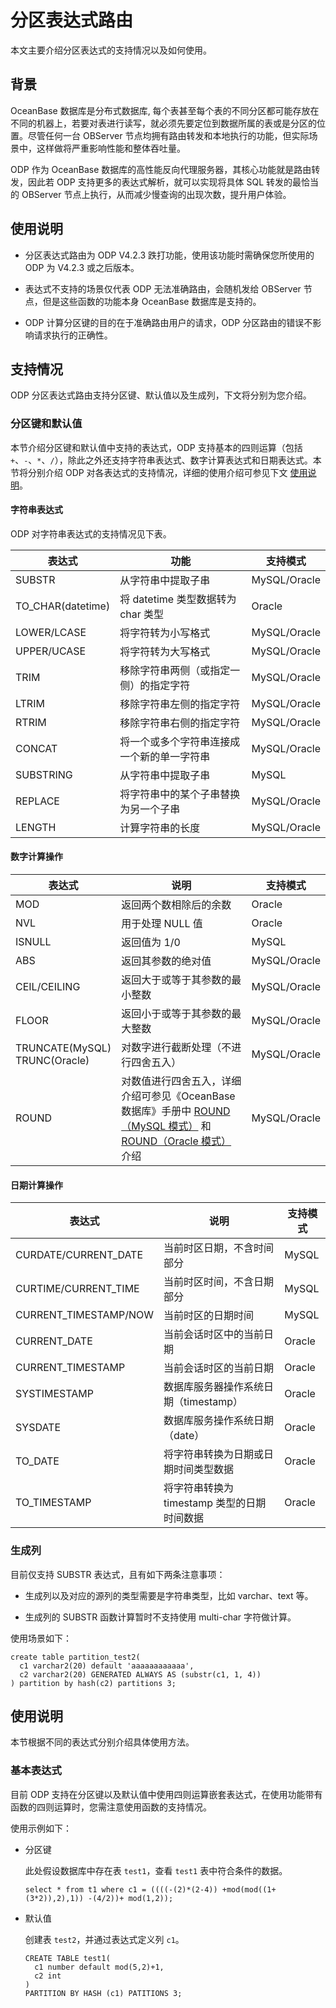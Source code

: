 # 分区表达式路由

本文主要介绍分区表达式的支持情况以及如何使用。

## 背景

OceanBase 数据库是分布式数据库, 每个表甚至每个表的不同分区都可能存放在不同的机器上，若要对表进行读写，就必须先要定位到数据所属的表或是分区的位置。尽管任何一台 OBServer 节点均拥有路由转发和本地执行的功能，但实际场景中，这样做将严重影响性能和整体吞吐量。

ODP 作为 OceanBase 数据库的高性能反向代理服务器，其核心功能就是路由转发，因此若 ODP 支持更多的表达式解析，就可以实现将具体 SQL 转发的最恰当的 OBServer 节点上执行，从而减少慢查询的出现次数，提升用户体验。

## 使用说明

* 分区表达式路由为 ODP V4.2.3 跌打功能，使用该功能时需确保您所使用的 ODP 为 V4.2.3 或之后版本。

* 表达式不支持的场景仅代表 ODP 无法准确路由，会随机发给 OBServer 节点，但是这些函数的功能本身 OceanBase 数据库是支持的。

* ODP 计算分区键的目的在于准确路由用户的请求，ODP 分区路由的错误不影响请求执行的正确性。

<!-- * ODP 的 SQL 解析器只能针对 SQL 做简单的解析，在部分场景下（比如嵌套查询），分区键计算可能会有不准确的情况，这里推荐使用案例中的用法，同时使用2.3.1中描述的路由诊断功能验证当前sql是否能否准确计算 -->

## 支持情况
<!-- 各个表达式需重新梳理一遍 -->
ODP 分区表达式路由支持分区键、默认值以及生成列，下文将分别为您介绍。

### 分区键和默认值

本节介绍分区键和默认值中支持的表达式，ODP 支持基本的四则运算（包括 `+`、`-`、`*`、`/`），除此之外还支持字符串表达式、数字计算表达式和日期表达式。本节将分别介绍 ODP 对各表达式的支持情况，详细的使用介绍可参见下文 [使用说明](#使用说明)。

#### 字符串表达式

ODP 对字符串表达式的支持情况见下表。

|      表达式       |                    功能                    |   支持模式   |
|-------------------|-------------------------------------------|--------------|
| SUBSTR            | 从字符串中提取子串                         | MySQL/Oracle |
| TO_CHAR(datetime) | 将 datetime 类型数据转为 char 类型         | Oracle       |
| LOWER/LCASE       | 将字符转为小写格式                         | MySQL/Oracle |
| UPPER/UCASE       | 将字符转为大写格式                         | MySQL/Oracle |
| TRIM              | 移除字符串两侧（或指定一侧）的指定字符       | MySQL/Oracle |
| LTRIM             | 移除字符串左侧的指定字符                   | MySQL/Oracle |
| RTRIM             | 移除字符串右侧的指定字符                   | MySQL/Oracle |
| CONCAT            | 将一个或多个字符串连接成一个新的单一字符串   | MySQL/Oracle |
| SUBSTRING         | 从字符串中提取子串                         | MySQL        |
| REPLACE           | 将字符串中的某个子串替换为另一个子串         | MySQL/Oracle |
| LENGTH            | 计算字符串的长度                           | MySQL/Oracle |

#### 数字计算操作

| 表达式                             | 说明                     | 支持模式     |
|-----------------------------------|--------------------------|--------------|
| MOD                               | 返回两个数相除后的余数     | Oracle       |
| NVL                               | 用于处理 NULL 值          | Oracle       |
| ISNULL                            | 返回值为 1/0              | MySQL        |
| ABS                               | 返回其参数的绝对值         | MySQL/Oracle |
| CEIL/CEILING                      | 返回大于或等于其参数的最小整数  | MySQL/Oracle |
| FLOOR                             | 返回小于或等于其参数的最大整数  | MySQL/Oracle |
| TRUNCATE(MySQL)</br>TRUNC(Oracle) | 对数字进行截断处理（不进行四舍五入）           | MySQL/Oracle |
| ROUND                             | 对数值进行四舍五入，详细介绍可参见《OceanBase 数据库》手册中 [ROUND（MySQL 模式）](https://www.oceanbase.com/docs/common-oceanbase-database-cn-1000000000222598) 和 [ROUND（Oracle 模式）](https://www.oceanbase.com/docs/common-oceanbase-database-cn-1000000000222428) 介绍                | MySQL/Oracle |

#### 日期计算操作

|        表达式         |                    说明                     | 支持模式 |
|-----------------------|--------------------------------------------|---------|
| CURDATE/CURRENT_DATE  | 当前时区日期，不含时间部分                   | MySQL    |
| CURTIME/CURRENT_TIME  | 当前时区时间，不含日期部分                   | MySQL    |
| CURRENT_TIMESTAMP/NOW | 当前时区的日期时间                          | MySQL    |
| CURRENT_DATE          | 当前会话时区中的当前日期                    | Oracle   |
| CURRENT_TIMESTAMP     | 当前会话时区的当前日期                      | Oracle   |
| SYSTIMESTAMP          | 数据库服务器操作系统日期（timestamp）       | Oracle   |
| SYSDATE               | 数据库服务操作系统日期（date）              | Oracle   |
| TO_DATE               | 将字符串转换为日期或日期时间类型数据         | Oracle   |
| TO_TIMESTAMP          | 将字符串转换为 timestamp 类型的日期时间数据  | Oracle   |

<!-- #### 使用示例

**分区键场景**

1. 创建数据库 test1

   ```shell
   create table partition_test1 (
     c1 int,
     c2 int
   ) partition by hash(c1) partitions 3;
   ```

2. 查看 test1 表中 c1 列为 1 的数据

   ```shell
   select * from partition_test1 where c1 = nvl(null, 1);
   ```

**默认值场景** -->

### 生成列

目前仅支持 SUBSTR 表达式，且有如下两条注意事项：

* 生成列以及对应的源列的类型需要是字符串类型，比如 varchar、text 等。

* 生成列的 SUBSTR 函数计算暂时不支持使用 multi-char 字符做计算。

使用场景如下：

```shell
create table partition_test2(
  c1 varchar2(20) default 'aaaaaaaaaaaa',
  c2 varchar2(20) GENERATED ALWAYS AS (substr(c1, 1, 4))
) partition by hash(c2) partitions 3;
```

## 使用说明

本节根据不同的表达式分别介绍具体使用方法。

### 基本表达式

目前 ODP 支持在分区键以及默认值中使用四则运算嵌套表达式，在使用功能带有函数的四则运算时，您需注意使用函数的支持情况。

使用示例如下：
<!-- 这里的分区键是指应用到那一块儿啊 -->
* 分区键
  
  此处假设数据库中存在表 `test1`，查看 `test1` 表中符合条件的数据。
  
  ```shell
  select * from t1 where c1 = ((((-(2)*(2-4)) +mod(mod((1+(3*2)),2),1)) -(4/2))+ mod(1,2));
  ```

* 默认值
  
  创建表 `test2`，并通过表达式定义列 `c1`。

  ```shell
  CREATE TABLE test1(
    c1 number default mod(5,2)+1,
    c2 int
  )
  PARTITION BY HASH (c1) PATITIONS 3;
  ```
